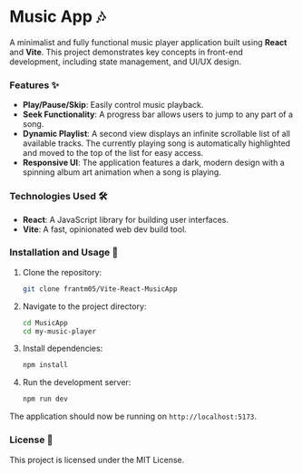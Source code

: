 # Music App 🎶

A minimalist and fully functional music player application built using **React** and **Vite**. This project demonstrates key concepts in front-end development, including state management, and UI/UX design.

### Features ✨

- **Play/Pause/Skip**: Easily control music playback.
- **Seek Functionality**: A progress bar allows users to jump to any part of a song.
- **Dynamic Playlist**: A second view displays an infinite scrollable list of all available tracks. The currently playing song is automatically highlighted and moved to the top of the list for easy access.
- **Responsive UI**: The application features a dark, modern design with a spinning album art animation when a song is playing.

### Technologies Used 🛠️

- **React**: A JavaScript library for building user interfaces.
- **Vite**: A fast, opinionated web dev build tool.

### Installation and Usage 🚀

1.  Clone the repository:
    ```bash
    git clone frantm05/Vite-React-MusicApp
    ```
2.  Navigate to the project directory:
    ```bash
    cd MusicApp
    cd my-music-player
    ```
3.  Install dependencies:
    ```bash
    npm install
    ```
4.  Run the development server:
    ```bash
    npm run dev
    ```

The application should now be running on `http://localhost:5173`.

### License 📄

This project is licensed under the MIT License.
